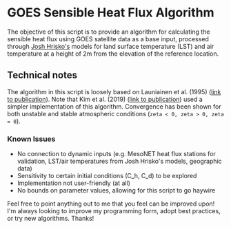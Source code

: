 # GOES Sensible Heat Flux Algorithm

The objective of this script is to provide an algorithm for calculating the sensible heat flux using GOES satellite data as a base input, processed through [Josh Hrisko's](https://github.com/makerportal) models for land surface temperature (LST) and air temperature at a height of 2m from the elevation of the reference location.

## Technical notes
The algorithm in this script is loosely based on Launiainen et al. (1995) ([link to publication](https://www.sciencedirect.com/science/article/pii/026698389090021W)). Note that Kim et al. (2019) ([link to publication](https://doi.org/10.3390/atmos10070363)) used a simpler implementation of this algorithm. Convergence has been shown for both unstable and stable atmospheric conditions (`zeta < 0, zeta > 0, zeta = 0`).

### Known Issues
* No connection to dynamic inputs (e.g. MesoNET heat flux stations for validation, LST/air temperatures from Josh Hrisko's models, geographic data)
* Sensitivity to certain initial conditions (C_h, C_d) to be explored
* Implementation not user-friendly (at all)
* No bounds on parameter values, allowing for this script to go haywire

Feel free to point anything out to me that you feel can be improved upon! I'm always looking to improve my programming form, adopt best practices, or try new algorithms. Thanks!